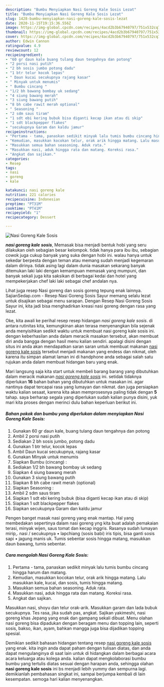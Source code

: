 ```yaml
---
description: "Bumbu Menyiapkan Nasi Goreng Kale Sosis Lezat"
title: "Bumbu Menyiapkan Nasi Goreng Kale Sosis Lezat"
slug: 1428-bumbu-menyiapkan-nasi-goreng-kale-sosis-lezat
date: 2020-11-15T19:15:36.556Z
image: https://img-global.cpcdn.com/recipes/4acd2b3b67940797/751x532cq70/nasi-goreng-kale-sosis-foto-resep-utama.jpg
thumbnail: https://img-global.cpcdn.com/recipes/4acd2b3b67940797/751x532cq70/nasi-goreng-kale-sosis-foto-resep-utama.jpg
cover: https://img-global.cpcdn.com/recipes/4acd2b3b67940797/751x532cq70/nasi-goreng-kale-sosis-foto-resep-utama.jpg
author: Edwin Cannon
ratingvalue: 4.9
reviewcount: 12
recipeingredient:
- "60 gr daun kale buang tulang daun tengahnya dan potong"
- "2 porsi nasi putih"
- "2 bh sosis jumbo potong dadu"
- "1 btr telur kocok lepas"
- " Daun kucai secukupnya rajang kasar"
- " Minyak untuk menumis"
- " Bumbu cincang "
- "1/2 bh bawang bombay uk sedang"
- "4 siung bawang merah"
- "3 siung bawang putih"
- "8 bh cabe rawit merah optional"
- " Seasoning "
- "2 sdm saus tiram"
- "1 sdt ebi kering bubuk bisa diganti kecap ikan atau di skip"
- "1 sdt blackpepper flakes"
- "secukupnya Garam dan kaldu jamur"
recipeinstructions:
- "Pertama - tama, panaskan sedikit minyak lalu tumis bumbu cincang hingga harum dan matang."
- "Kemudian, masukkan kocokan telur, orak arik hingga matang. Lalu masukkan kale, kucai, dan sosis, tumis hingga matang."
- "Masukkan semua bahan seasoning. Aduk rata."
- "Masukkan nasi, aduk hingga rata dan matang. Koreksi rasa."
- "Angkat dan sajikan."
categories:
- Resep
tags:
- nasi
- goreng
- kale

katakunci: nasi goreng kale 
nutrition: 221 calories
recipecuisine: Indonesian
preptime: "PT31M"
cooktime: "PT41M"
recipeyield: "1"
recipecategory: Dessert

---
```



![Nasi Goreng Kale Sosis](https://img-global.cpcdn.com/recipes/4acd2b3b67940797/751x532cq70/nasi-goreng-kale-sosis-foto-resep-utama.jpg)

<b><i>nasi goreng kale sosis</i></b>, Memasak bisa menjadi bentuk hobi yang seru dilakukan oleh sebagian besar kelompok. tidak hanya para ibu ibu, sebagian cowok juga cukup banyak yang suka dengan hobi ini. walau hanya untuk sekedar berpesta dengan teman atau memang sudah menjadi kegemaran dalam dirinya. tidak asing lagi dalam dunia masakan sekarang banyak ditemukan laki laki dengan kemampuan memasak yang mumpuni, dan banyak sekali juga kita saksikan di berbagai kedai dan hotel yang mempekerjakan chef laki laki sebagai chef andalan nya.

Lihat juga resep Nasi goreng dan sosis goreng tepung enak lainnya. SajianSedap.com - Resep Nasi Goreng Sosis Sayur memang selalu lezat untuk disajikan sebagai menu sarapan. Dengan Resep Nasi Goreng Sosis Sayur ini, kita jadi bisa menghadirkan kreasi nasi goreng dengan rasa yang lezat.

Oke, kita awali ke perihal resep resep hidangan <i>nasi goreng kale sosis</i>. di antara rutinitas kita, kemungkinan akan terasa menyenangkan bila sejenak anda menyisihkan sedikit waktu untuk membuat nasi goreng kale sosis ini. dengan keberhasilan anda dalam meracik masakan tersebut, akan membuat diri anda bangga dengan hasil menu kalian sendiri. apalagi disini dengan situs ini anda akan mendapatkan saran saran untuk membuat makanan <u>nasi goreng kale sosis</u> tersebut menjadi makanan yang endess dan nikmat, oleh karena itu simpan alamat laman ini di handphone anda sebagai salah satu rujukan anda dalam membuat hidangan baru yang enak.


Mari langsung saja kita start untuk membeli barang barang yang dibutuhkan dalam meracik makanan <u><i>nasi goreng kale sosis</i></u> ini. setidak tidaknya diperlukan <b>16</b> bahan bahan yang dibutuhkan untuk masakan ini. agar nantinya dapat tercapai rasa yang lumayan dan nikmat. dan juga persiapkan waktu kalian sesaat, karena kita akan memprosesnya paling tidak dengan <b>5</b> tahap. saya berharap segala yang diperlukan sudah kalian punya disini, yuk mari kita proses dengan merinci dulu bahan keperluan berikut ini.

<!--inarticleads1-->

##### Bahan pokok dan bumbu yang diperlukan dalam menyiapkan Nasi Goreng Kale Sosis:

1. Gunakan 60 gr daun kale, buang tulang daun tengahnya dan potong
1. Ambil 2 porsi nasi putih
1. Sediakan 2 bh sosis jumbo, potong dadu
1. Gunakan 1 btr telur, kocok lepas
1. Ambil  Daun kucai secukupnya, rajang kasar
1. Gunakan  Minyak untuk menumis
1. Siapkan  Bumbu (cincang) :
1. Sediakan 1/2 bh bawang bombay uk sedang
1. Siapkan 4 siung bawang merah
1. Gunakan 3 siung bawang putih
1. Siapkan 8 bh cabe rawit merah (optional)
1. Siapkan  Seasoning :
1. Ambil 2 sdm saus tiram
1. Siapkan 1 sdt ebi kering bubuk (bisa diganti kecap ikan atau di skip)
1. Siapkan 1 sdt blackpepper flakes
1. Siapkan secukupnya Garam dan kaldu jamur


Pengen banget masak nasi goreng yang enak mantap. Hal yang membedakan sepertinya dalam nasi goreng yng kita buat adalah pemakaian terasi, minyak wijen, saus tomat dan kecap inggris. Rasanya sudah lumayan mirip,. nasi / secukupnya • lapchiang (sosis babi) iris tipis, bisa ganti sosis sapi • jagung manis uk. Tumis sebentar sosis hingga matang, masukkan daun bawang, tumis sebentar. 

<!--inarticleads2-->

##### Cara mengolah Nasi Goreng Kale Sosis:

1. Pertama - tama, panaskan sedikit minyak lalu tumis bumbu cincang hingga harum dan matang.
1. Kemudian, masukkan kocokan telur, orak arik hingga matang. Lalu masukkan kale, kucai, dan sosis, tumis hingga matang.
1. Masukkan semua bahan seasoning. Aduk rata.
1. Masukkan nasi, aduk hingga rata dan matang. Koreksi rasa.
1. Angkat dan sajikan.


Masukkan nasi, shoyu dan telur orak-arik. Masukkan garam dan lada bubuk secukupnya. Tes rasa, jika sudah pas, angkat. Sajikan yakimeshi, nasi goreng khas Jepang yang enak dan gampang sekali dibuat. Menu olahan nasi goreng bisa dipadukan dengan beragam menu dan topping lain, seperti sosis, bakso, ikan, ayam, bahkan mangga juga bisa dijadikan topping spesial. 

Demikian sedikit bahasan hidangan tentang resep <u>nasi goreng kale sosis</u> yang enak. kita ingin anda dapat paham dengan tulisan diatas, dan anda dapat mengulanginya di saat lain untuk di hidangkan dalam berbagai acara acara keluarga atau kolega anda. kalian dapat mengkolaborasi bumbu bumbu yang tertulis diatas sesuai dengan harapan anda, sehingga olahan <b>nasi goreng kale sosis</b> ini bs menjadi lebih yummy dan sempurna lagi. demikianlah pembahasan singkat ini, sampai berjumpa kembali di lain kesempatan. semoga hari kalian menyenangkan.

